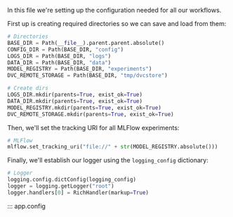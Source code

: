 In this file we're setting up the configuration needed for all our workflows.

First up is creating required directories so we can save and load from them:
```python
# Directories
BASE_DIR = Path(__file__).parent.parent.absolute()
CONFIG_DIR = Path(BASE_DIR, "config")
LOGS_DIR = Path(BASE_DIR, "logs")
DATA_DIR = Path(BASE_DIR, "data")
MODEL_REGISTRY = Path(BASE_DIR, "experiments")
DVC_REMOTE_STORAGE = Path(BASE_DIR, "tmp/dvcstore")

# Create dirs
LOGS_DIR.mkdir(parents=True, exist_ok=True)
DATA_DIR.mkdir(parents=True, exist_ok=True)
MODEL_REGISTRY.mkdir(parents=True, exist_ok=True)
DVC_REMOTE_STORAGE.mkdir(parents=True, exist_ok=True)
```

Then, we'll set the tracking URI for all MLFlow experiments:
```python
# MLFlow
mlflow.set_tracking_uri("file://" + str(MODEL_REGISTRY.absolute()))
```

Finally, we'll establish our logger using the `logging_config` dictionary:
```python
# Logger
logging.config.dictConfig(logging_config)
logger = logging.getLogger("root")
logger.handlers[0] = RichHandler(markup=True)
```

::: app.config